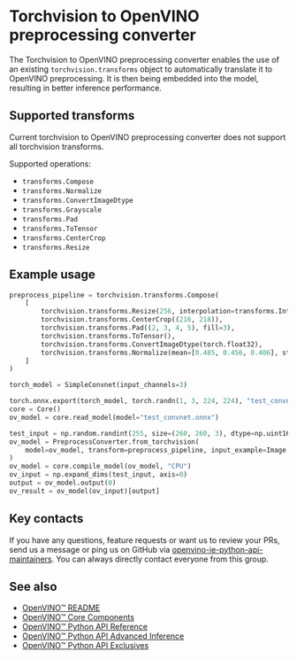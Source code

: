 # Torchvision to OpenVINO preprocessing converter

The Torchvision to OpenVINO preprocessing converter enables the use of an existing `torchvision.transforms` object to automatically translate it to OpenVINO preprocessing. It is then being embedded into the model, resulting in better inference performance.


## Supported transforms

Current torchvision to OpenVINO preprocessing converter does not support all torchvision transforms.

Supported operations:
- `transforms.Compose`
- `transforms.Normalize`
- `transforms.ConvertImageDtype`
- `transforms.Grayscale`
- `transforms.Pad`
- `transforms.ToTensor`
- `transforms.CenterCrop`
- `transforms.Resize`

## Example usage

```python
preprocess_pipeline = torchvision.transforms.Compose(
    [
        torchvision.transforms.Resize(256, interpolation=transforms.InterpolationMode.NEAREST),
        torchvision.transforms.CenterCrop((216, 218)),
        torchvision.transforms.Pad((2, 3, 4, 5), fill=3),
        torchvision.transforms.ToTensor(),
        torchvision.transforms.ConvertImageDtype(torch.float32),
        torchvision.transforms.Normalize(mean=[0.485, 0.456, 0.406], std=[0.229, 0.224, 0.225]),
    ]
)

torch_model = SimpleConvnet(input_channels=3)

torch.onnx.export(torch_model, torch.randn(1, 3, 224, 224), "test_convnet.onnx", verbose=False, input_names=["input"], output_names=["output"])
core = Core()
ov_model = core.read_model(model="test_convnet.onnx")

test_input = np.random.randint(255, size=(260, 260, 3), dtype=np.uint16)
ov_model = PreprocessConverter.from_torchvision(
    model=ov_model, transform=preprocess_pipeline, input_example=Image.fromarray(test_input.astype("uint8"), "RGB")
)
ov_model = core.compile_model(ov_model, "CPU")
ov_input = np.expand_dims(test_input, axis=0)
output = ov_model.output(0)
ov_result = ov_model(ov_input)[output]
```

## Key contacts

If you have any questions, feature requests or want us to review your PRs, send us a message or ping us on GitHub via [openvino-ie-python-api-maintainers](https://github.com/orgs/openvinotoolkit/teams/openvino-ie-python-api-maintainers). You can always directly contact everyone from this group.

## See also

* [OpenVINO™ README](../../../README.md)
* [OpenVINO™ Core Components](../../README.md)
* [OpenVINO™ Python API Reference](https://docs.openvino.ai/2023.0/api/ie_python_api/api.html)
* [OpenVINO™ Python API Advanced Inference](https://docs.openvino.ai/2023.0/openvino_docs_OV_UG_Python_API_inference.html)
* [OpenVINO™ Python API Exclusives](https://docs.openvino.ai/2023.0/openvino_docs_OV_UG_Python_API_exclusives.html)
